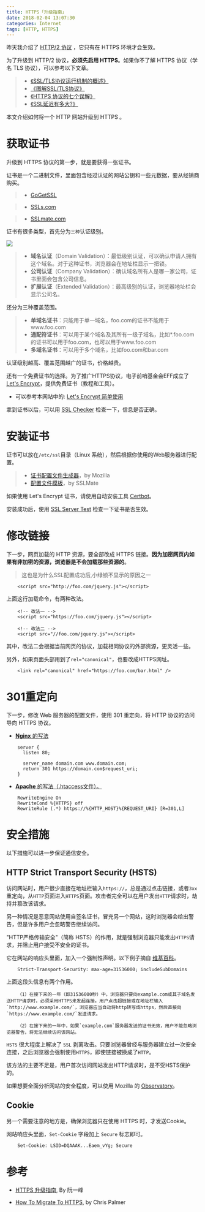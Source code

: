 ```yaml
---
title: HTTPS「升级指南」
date: 2018-02-04 13:07:30
categories: Internet
tags: [HTTP, HTTPS]
---
```


昨天我介绍了 <u>[HTTP/2 协议](http://blog.caoxl.com/2018/02/03/HTTP-Protocol-Intro/#more)</u> ，它只有在 HTTPS 环境才会生效。

为了升级到 HTTP/2 协议，**必须先启用 HTTPS**。如果你不了解 HTTPS 协议（学名 TLS 协议），可以参考以下文章。

> - <u>[《SSL/TLS协议运行机制的概述》](http://blog.caoxl.com/2018/02/06/SSL-TLS-Protocol-Operating-Mechanism/)</u>
> - <u>[《图解SSL/TLS协议》](http://blog.caoxl.com/2018/02/06/SSL-TLS-Protocol/)</u>
> - <u>[《HTTPS 协议的七个误解》](http://blog.caoxl.com/2018/02/06/Top-7-Myths-About-HTTPS/)</u>
> - <u>[《SSL延迟有多大?》](http://blog.caoxl.com/2018/02/06/SSL-Latency/)</u>

本文介绍如何将一个 HTTP 网站升级到 HTTPS 。

<!--more-->

# 获取证书

升级到 HTTPS 协议的第一步，就是要获得一张证书。

证书是一个二进制文件，里面包含经过认证的网站公钥和一些元数据，要从经销商购买。

> - <u>[GoGetSSL](https://www.gogetssl.com/)</u>

> - <u>[SSLs.com](https://www.ssls.com/)</u>

> - <u>[SSLmate.com](https://sslmate.com/)</u>


证书有很多类型，首先分为`三种`认证级别。

![](http://www.ruanyifeng.com/blogimg/asset/2016/bg2016082602.png)

> - **域名认证**（Domain Validation）：最低级别认证，可以确认申请人拥有这个域名。对于这种证书，浏览器会在地址栏显示一把锁。
> - **公司认证**（Company Validation）：确认域名所有人是哪一家公司，证书里面会包含公司信息。
> - **扩展认证**（Extended Validation）：最高级别的认证，浏览器地址栏会显示公司名。

还分为三种覆盖范围。

> - **单域名证书**：只能用于单一域名，foo.com的证书不能用于www.foo.com
> - **通配符证书**：可以用于某个域名及其所有一级子域名，比如*.foo.com的证书可以用于foo.com，也可以用于www.foo.com
> - **多域名证书**：可以用于多个域名，比如foo.com和bar.com

认证级别越高、覆盖范围越广的证书，价格越贵。

还有一个免费证书的选择。为了推广HTTPS协议，电子前哨基金会EFF成立了 [Let's Encrypt](https://letsencrypt.org/)，提供免费证书（教程和工具）。

- 可以参考本网站中的: [Let's Encrypt 简单使用](http://blog.caoxl.com/2018/01/17/Lets-Encrypt-My-Homepage/)

拿到证书以后，可以用 [SSL Checker](https://www.sslshopper.com/ssl-checker.html) 检查一下，信息是否正确。

# 安装证书

证书可以放在`/etc/ssl`目录（Linux 系统），然后根据你使用的Web服务器进行配置。

> - [证书配置文件生成器](https://mozilla.github.io/server-side-tls/ssl-config-generator/)，by Mozilla
> - [配置文件模板](https://github.com/SSLMate/tlsconfigguide/tree/master/templates)，by SSLMate


如果使用 Let's Encrypt 证书，请使用自动安装工具 <u>[Certbot](https://certbot.eff.org/)</u>。

安装成功后，使用 <u>[SSL Server Test](https://www.ssllabs.com/ssltest/index.html)</u> 检查一下证书是否生效。

# 修改链接

下一步，网页加载的 HTTP 资源，要全部改成 HTTPS 链接。**因为加密网页内如果有非加密的资源，浏览器是不会加载那些资源的**。

> 这也是为什么SSL配置成功后,小绿锁不显示的原因之一

```
    <script src="http://foo.com/jquery.js"></script>
```

上面这行加载命令，有两种改法。

```
    <!-- 改法一 -->
    <script src="https://foo.com/jquery.js"></script>
    
    <!-- 改法二 -->
    <script src="//foo.com/jquery.js"></script>
```

其中，改法二会根据当前网页的协议，加载相同协议的外部资源，更灵活一些。

另外，如果页面头部用到了`rel="canonical"`，也要改成HTTPS网址。

```
    <link rel="canonical" href="https://foo.com/bar.html" />
```

# 301重定向

下一步，修改 Web 服务器的配置文件，使用 301 重定向，将 HTTP 协议的访问导向 HTTPS 协议。

- <u>[**Nginx** 的写法](https://serverfault.com/questions/67316/in-nginx-how-can-i-rewrite-all-http-requests-to-https-while-maintaining-sub-dom)</u>

```
    server {
      listen 80;
      
      server_name domain.com www.domain.com;
      return 301 https://domain.com$request_uri;
    }
```

- <u>[**Apache** 的写法（.htaccess文件）。](https://httpd.apache.org/docs/2.4/rewrite/remapping.html#canonicalhost)</u>

```
    RewriteEngine On
    RewriteCond %{HTTPS} off
    RewriteRule (.*) https://%{HTTP_HOST}%{REQUEST_URI} [R=301,L]
```

# 安全措施

以下措施可以进一步保证通信安全。

## HTTP Strict Transport Security (HSTS)

访问网站时，用户很少直接在地址栏输入`https://`，总是通过点击链接，或者`3xx`重定向，从`HTTP`页面进入`HTTPS`页面。攻击者完全可以在用户发出`HTTP`请求时，劫持并篡改该请求。

另一种情况是恶意网站使用自签名证书，冒充另一个网站，这时浏览器会给出警告，但是许多用户会忽略警告继续访问。

"HTTP严格传输安全"（简称 HSTS）的作用，就是强制浏览器只能发出`HTTPS`请求，并阻止用户接受不安全的证书。

它在网站的响应头里面，加入一个强制性声明。以下例子摘自 [维基百科](https://zh.wikipedia.org/wiki/HTTP%E4%B8%A5%E6%A0%BC%E4%BC%A0%E8%BE%93%E5%AE%89%E5%85%A8)。

```
    Strict-Transport-Security: max-age=31536000; includeSubDomains
```

上面这段头信息有两个作用。

```
    （1）在接下来的一年（即31536000秒）中，浏览器只要向example.com或其子域名发送HTTP请求时，必须采用HTTPS来发起连接。用户点击超链接或在地址栏输入`http://www.example.com/`，浏览器应当自动将http转写成https，然后直接向`https://www.example.com/`发送请求。
    
    （2）在接下来的一年中，如果`example.com`服务器发送的证书无效，用户不能忽略浏览器警告，将无法继续访问该网站。
```

`HSTS` 很大程度上解决了 `SSL` 剥离攻击。只要浏览器曾经与服务器建立过一次安全连接，之后浏览器会强制使用`HTTPS`，即使链接被换成了`HTTP`。

该方法的主要不足是，用户首次访问网站发出HTTP请求时，是不受HSTS保护的。

如果想要全面分析网站的安全程度，可以使用 Mozilla 的 [Observatory](https://observatory.mozilla.org/)。

## Cookie

另一个需要注意的地方是，确保浏览器只在使用 HTTPS 时，才发送Cookie。

网站响应头里面，`Set-Cookie` 字段加上 `Secure` 标志即可。

```
    Set-Cookie: LSID=DQAAAK...Eaem_vYg; Secure
```

# 参考

- [HTTPS 升级指南](http://www.ruanyifeng.com/blog/2016/08/migrate-from-http-to-https.html), By 阮一峰

- [How To Migrate To HTTPS](https://docs.google.com/document/d/1oRXJUIttqQxuxmjj2tgYjj096IKw4Zcw6eAoIKWZ2oQ/edit#), by Chris Palmer

